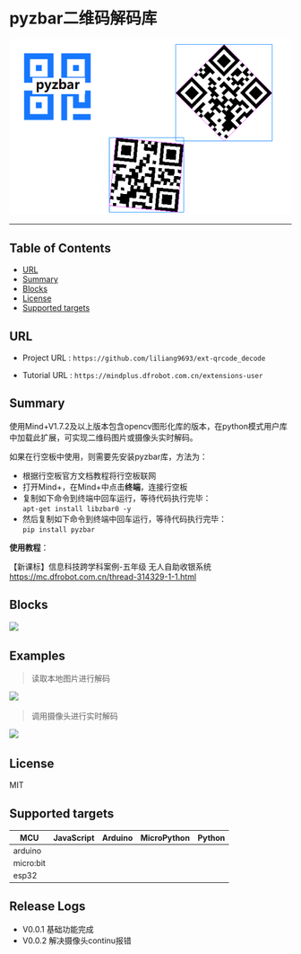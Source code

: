 # pyzbar二维码解码库


![](./python/_images/featured.png)

---------------------------------------------------------

## Table of Contents

* [URL](#url)
* [Summary](#summary)
* [Blocks](#blocks)
* [License](#license)
* [Supported targets](#Supportedtargets)

## URL
* Project URL : ```https://github.com/liliang9693/ext-qrcode_decode```

* Tutorial URL : ```https://mindplus.dfrobot.com.cn/extensions-user```

    




## Summary
使用Mind+V1.7.2及以上版本包含opencv图形化库的版本，在python模式用户库中加载此扩展，可实现二维码图片或摄像头实时解码。   

如果在行空板中使用，则需要先安装pyzbar库，方法为：
- 根据行空板官方文档教程将行空板联网
- 打开Mind+，在Mind+中点击**终端**，连接行空板
- 复制如下命令到终端中回车运行，等待代码执行完毕：   
 ```apt-get install libzbar0 -y```
- 然后复制如下命令到终端中回车运行，等待代码执行完毕：   
 ```pip install pyzbar```



**使用教程**：

【新课标】信息科技跨学科案例-五年级 无人自助收银系统   https://mc.dfrobot.com.cn/thread-314329-1-1.html

## Blocks

![](./python/_images/blocks.png)



## Examples
> 读取本地图片进行解码

![](./python/_images/example1.png)

> 调用摄像头进行实时解码

![](./python/_images/example2.png)
## License

MIT

## Supported targets

MCU                | JavaScript    | Arduino   | MicroPython    | Python 
------------------ | :----------: | :----------: | :---------: | -----
arduino        |             |              |             | 
micro:bit        |             |              |             | 
esp32        |             |              |             | 

## Release Logs

* V0.0.1  基础功能完成
* V0.0.2  解决摄像头continu报错

